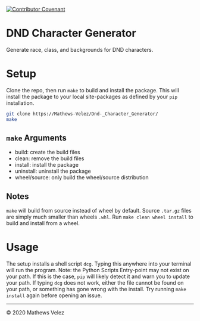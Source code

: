 [![Contributor Covenant](https://img.shields.io/badge/Contributor%20Covenant-v2.0%20adopted-ff69b4)](./CODE_OF_CONDUCT.md)

# DND Character Generator

Generate race, class, and backgrounds for DND characters.

# Setup

Clone the repo, then run `make` to build and install the package. This will install the package to your local site-packages as defined by your `pip` installation.

```sh
git clone https://Mathews-Velez/Dnd-_Character_Generator/
make
```

## `make` Arguments
- build: create the build files
- clean: remove the build files
- install: install the package
- uninstall: uninstall the package
- wheel/source: only build the wheel/source distribution

## Notes
`make` will build from source instead of wheel by default. Source `.tar.gz` files are simply much smaller than wheels `.whl`. Run `make clean wheel install` to build and install from a wheel.

# Usage

The setup installs a shell script `dcg`. Typing this anywhere into your terminal will run the program. Note: the Python Scripts Entry-point may not exist on your path. If this is the case, `pip` will likely detect it and warn you to update your path. If typing `dcg` does not work, either the file cannot be found on your path, or something has gone wrong with the install. Try running `make install` again before opening an issue.

---

© 2020 Mathews Velez
